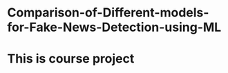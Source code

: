 # Comparison-of-Different-models-for-Fake-News-Detection-using-ML


<h1> This is course project</h1>
